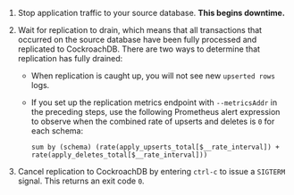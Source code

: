 1. Stop application traffic to your source database. **This begins downtime.**

1. Wait for replication to drain, which means that all transactions that occurred on the source database have been fully processed and replicated to CockroachDB. There are two ways to determine that replication has fully drained:

	- When replication is caught up, you will not see new `upserted rows` logs.

	- If you set up the replication metrics endpoint with `--metricsAddr` in the preceding steps, use the following Prometheus alert expression to observe when the combined rate of upserts and deletes is `0` for each schema:

		~~~
		sum by (schema) (rate(apply_upserts_total[$__rate_interval]) + rate(apply_deletes_total[$__rate_interval]))
		~~~

1. Cancel replication to CockroachDB by entering `ctrl-c` to issue a `SIGTERM` signal. This returns an exit code `0`.